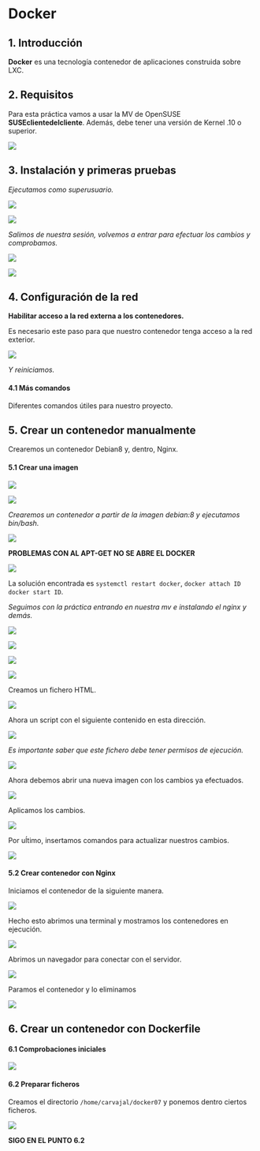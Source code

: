 # Docker

## 1. Introducción

**Docker** es una tecnología contenedor de aplicaciones construida sobre LXC.

## 2. Requisitos

Para esta práctica vamos a usar la MV de OpenSUSE **SUSEclientedelcliente**. Además, debe tener
una versión de Kernel .10 o superior.

![](./img/1.png)

## 3. Instalación y primeras pruebas

*Ejecutamos como superusuario.*

![](./img/2.png)

![](./img/3.png)

*Salimos de nuestra sesión, volvemos a entrar para efectuar los cambios y comprobamos.*

![](./img/4.png)

![](./img/5.png)

## 4. Configuración de la red

**Habilitar acceso a la red externa a los contenedores.**

Es necesario este paso para que nuestro contenedor tenga acceso a la red exterior.

![](./img/6.png)

*Y reiniciamos.*

#### 4.1 Más comandos

Diferentes comandos útiles para nuestro proyecto.

## 5. Crear un contenedor manualmente

Crearemos un contenedor Debian8 y, dentro, Nginx.

#### 5.1 Crear una imagen

![](./img/7.png)

![](./img/8.png)

*Crearemos un contenedor a partir de la imagen debian:8 y ejecutamos bin/bash.*

![](./img/9.png)

**PROBLEMAS CON AL APT-GET NO SE ABRE EL DOCKER**

![](./img/error.png)

La solución encontrada es `systemctl restart docker`, `docker attach ID` `docker start ID`.

*Seguimos con la práctica entrando en nuestra mv e instalando el nginx y demás.*

![](./img/10.png)

![](./img/11.png)

![](./img/12.png)

![](./img/13.png)

Creamos un fichero HTML.

![](./img/14.png)

Ahora un script con el siguiente contenido en esta dirección.

![](./img/15.png)

*Es importante saber que este fichero debe tener permisos de ejecución.*

![](./img/16.png)

Ahora debemos abrir una nueva imagen con los cambios ya efectuados.

![](./img/17.png)

Aplicamos los cambios.

![](./img/18.png)

Por uĺtimo, insertamos comandos para actualizar nuestros cambios.

![](./img/19.png)

#### 5.2 Crear contenedor con Nginx

Iniciamos el contenedor de la siguiente manera.

![](./img/20.png)

Hecho esto abrimos una terminal y mostramos los contenedores en ejecución.

![](./img/21.png)

Abrimos un navegador para conectar con el servidor.

![](./img/22.png)

Paramos el contenedor y lo eliminamos

![](./img/23.png)

## 6. Crear un contenedor con Dockerfile

#### 6.1 Comprobaciones iniciales

![](./img/24.png)

#### 6.2 Preparar ficheros

Creamos el directorio `/home/carvajal/docker07` y ponemos dentro ciertos ficheros.

![](./img/25.png)

**SIGO EN EL PUNTO 6.2**
